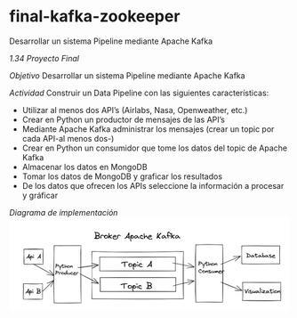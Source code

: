 # final-kafka-zookeeper
Desarrollar un sistema Pipeline mediante Apache Kafka

*1.34 Proyecto Final*

*Objetivo*
Desarrollar un sistema Pipeline mediante Apache Kafka

*Actividad*
Construir un Data Pipeline con las siguientes características:

- Utilizar al menos dos API’s (Airlabs, Nasa, Openweather, etc.)
- Crear en Python un productor de mensajes de las API’s
- Mediante Apache Kafka administrar los mensajes (crear un topic por cada API-al menos dos-)
- Crear en Python un consumidor que tome los datos del topic de Apache Kafka
- Almacenar los datos en MongoDB
- Tomar los datos de MongoDB y graficar los resultados
- De los datos que ofrecen los APIs seleccione la información a procesar y gráficar

*Diagrama de implementación*
![[Diagrama de implementación]](https://github.com/Haziel01/final-kafka-zookeeper/blob/main/kafka.png?raw=true)
